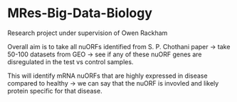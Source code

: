 # MRes-Big-Data-Biology
Research project under supervision of Owen Rackham

Overall aim is to take all nuORFs identified from S. P. Chothani paper -> take 50-100 datasets from GEO -> see if any of these nuORF genes are disregulated in the test vs control samples.

This will identify mRNA nuORFs that are highly expressed in disease compared to healthy -> we can say that the nuORF is invovled and likely protein specific for that disease.